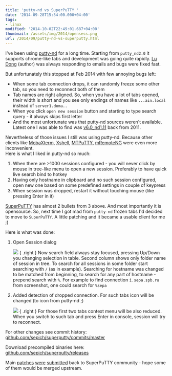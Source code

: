 ```yaml
---
title: 'putty-nd vs SuperPuTTY '
date: '2014-09-28T15:34:00.000+04:00'
tags:
- linux
modified: '2014-10-02T22:49:01.687+04:00'
thumbnail: /assets/img/2014/opensess.png
url: /2014/09/putty-nd-vs-superputty.html
---
```

I've been using [putty-nd](http://sourceforge.net/projects/putty-nd/) for a long time. Starting from `putty_nd2.0` it  supports chrome-like tabs and development was going quite rapidly. [Lu Dong](mailto:noodle1983@126.com) (author) was always responding to emails and bugs were fixed fast. 

But unfortunately this stopped at Feb 2014 with few annoying bugs left:
- When some tab connection drops, it can randomly freeze some other tab, so you need to reconnect both of them
- Tab names are right aligned. So, when you have a lot of tabs opened, their width is short and you see only endings of names like `...ain.local` instead of `server1.doma..`
- When you click `open new session` button and starting to type search query - it always skips first letter
- And the most unfortunate was that putty-nd sources weren't available. Latest one I was able to find was [v6.0_nd1.11](http://sourceforge.net/p/putty-nd/code/commit_browser) back from 2011.

Nevertheless of those issues I still was using putty-nd. Because other clients like [MobaXterm](http://mobaxterm.mobatek.net/), [Xshell](http://www.netsarang.com/products/xsh_overview.html), [MTPuTTY](http://ttyplus.com/multi-tabbed-putty/), [mRemoteNG](http://www.mremoteng.org/) were even more inconvenient.   
Here is what I liked in putty-nd so much:
1. When there are >1000 sessions configured - you will never click by mouse in tree-like menu to open a new session. Preferably to have quick live search bind to hotkey
1. Having only hostname in clipboard and no such session configured, open new one based on some predefined settings in couple of keypress
1. When session was dropped, restart it without touching mouse (like pressing Enter in it)

[SuperPuTTY](https://code.google.com/p/superputty/) has almost 2 bullets from 3 above. And most importantly it is opensource. So, next time I got mad from `putty-nd` frozen tabs I'd decided to move to `SuperPuTTY`. A little patching and it became a usable client for me ;)

Here is what was done:
1. Open Session dialog

   ![](/assets/img/2014/opensess.png)
   { .right }
   Now search field always stay focused, pressing Up/Down you changing selection in table. Second column shows only folder name of session in tree. To search for all sessions in some folder start searching with `/` (as in example). Searching for hostname was changed to be matched from beginning, to search for any part of hostname - prepend search with `%`.
For example to find connection `i.sepa.spb.ru` from screenshot, one could search for `%sepa`

2. Added detection of dropped connection. For such tabs icon will be changed (to icon from putty-nd ;)  
   
   ![](/assets/img/2014/tabs.png)
   { .right }
   For those first two tabs context menu will be also reduced. When you switch to such tab and press Enter in console, session will try to reconnect.

For other changes see commit history: [github.com/sepich/superputty/commits/master](https://github.com/sepich/superputty/commits/master)
  
Download precompiled binaries here: [github.com/sepich/superputty/releases](https://github.com/sepich/superputty/releases)

Main [patches](https://code.google.com/p/superputty/issues/detail?id=466) [were](https://code.google.com/p/superputty/issues/detail?id=465) [submitted](https://code.google.com/p/superputty/issues/detail?id=464) back to SuperPuTTY community - hope some of them would be merged upstream.
